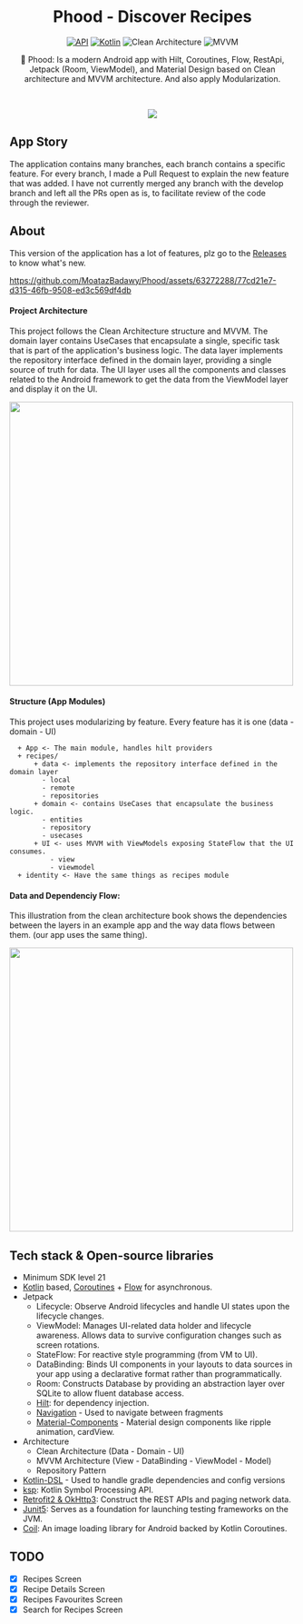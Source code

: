 <h1 align="center">Phood - Discover Recipes</h1>

<p align="center">
  <a href="https://android-arsenal.com/api?level=21"><img alt="API" src="https://img.shields.io/badge/API-21%2B-brightgreen.svg?style=flat"/></a>
  <a href="https://kotlinlang.org"><img alt="Kotlin" src="https://img.shields.io/badge/Kotlin-1.8.xxx-a97bff"/></a>
  <img alt="Clean Architecture" src="https://img.shields.io/badge/Clean-Architecture-white"/>
  <img alt="MVVM" src="https://img.shields.io/badge/MVVM-Architecture-orange"/>
</p>

<p align="center">  
🍕 Phood: Is a modern Android app with Hilt, Coroutines, Flow, RestApi, Jetpack (Room, ViewModel), and Material Design based on Clean architecture and MVVM architecture. And also apply Modularization.
</p>
</br>

<p align="center">
<img src="https://github.com/MoatazBadawy/Phood/assets/63272288/0373493d-0055-4c7a-bd9d-769440ce1552"/>
</p>

## App Story 
The application contains many branches, each branch contains a specific feature. For every branch, I made a Pull Request to explain the new feature that was added.
I have not currently merged any branch with the develop branch and left all the PRs open as is, to facilitate review of the code through the reviewer.

## About
This version of the application has a lot of features, plz go to the [Releases](https://github.com/MoatazBadawy/Phood/releases) to know what's new. 

https://github.com/MoatazBadawy/Phood/assets/63272288/77cd21e7-d315-46fb-9508-ed3c569df4db

#### Project Architecture
This project follows the Clean Architecture structure and MVVM. The domain layer contains UseCases that encapsulate a single, specific task that is part of the application's business logic. The data layer implements the repository interface defined in the domain layer, providing a single source of truth for data. The UI layer uses all the components and classes related to the Android framework to get the data from the ViewModel layer and display it on the UI.

<img src="https://koenig-media.raywenderlich.com/uploads/2019/06/Clean-Architecture-graph.png" width="500" />

#### Structure (App Modules)
This project uses modularizing by feature. Every feature has it is one (data - domain - UI)

      + App <- The main module, handles hilt providers 
      + recipes/
          + data <- implements the repository interface defined in the domain layer
            - local 
            - remote
            - repositories
          + domain <- contains UseCases that encapsulate the business logic.
            - entities 
            - repository
            - usecases
          + UI <- uses MVVM with ViewModels exposing StateFlow that the UI consumes.
              - view
              - viewmodel
      + identity <- Have the same things as recipes module

#### Data and Dependenciy Flow:
This illustration from the clean architecture book shows the dependencies between the layers in an example app and the way data flows between them. (our app uses the same thing).

<img src="https://user-images.githubusercontent.com/63272288/224540200-813c1fd2-1416-4f2a-b404-ac9dc93b655f.jpg" width="500" />
              

## Tech stack & Open-source libraries
- Minimum SDK level 21
- [Kotlin](https://kotlinlang.org/) based, [Coroutines](https://github.com/Kotlin/kotlinx.coroutines) + [Flow](https://kotlin.github.io/kotlinx.coroutines/kotlinx-coroutines-core/kotlinx.coroutines.flow/) for asynchronous.
- Jetpack
  - Lifecycle: Observe Android lifecycles and handle UI states upon the lifecycle changes.
  - ViewModel: Manages UI-related data holder and lifecycle awareness. Allows data to survive configuration changes such as screen rotations.
  - StateFlow: For reactive style programming (from VM to UI). 
  - DataBinding: Binds UI components in your layouts to data sources in your app using a declarative format rather than programmatically.
  - Room: Constructs Database by providing an abstraction layer over SQLite to allow fluent database access.
  - [Hilt](https://dagger.dev/hilt/): for dependency injection.
  - [Navigation](https://developer.android.com/guide/navigation/navigation-getting-started) - Used to navigate between fragments
  - [Material-Components](https://github.com/material-components/material-components-android) - Material design components like ripple animation, cardView.
- Architecture
  - Clean Architecture (Data - Domain - UI)
  - MVVM Architecture (View - DataBinding - ViewModel - Model)
  - Repository Pattern
- [Kotlin-DSL](https://docs.gradle.org/current/userguide/kotlin_dsl.html) - Used to handle gradle dependencies and config versions
- [ksp](https://github.com/google/ksp): Kotlin Symbol Processing API.
- [Retrofit2 & OkHttp3](https://github.com/square/retrofit): Construct the REST APIs and paging network data.
- [Junit5](https://junit.org/junit5/): Serves as a foundation for launching testing frameworks on the JVM.
- [Coil](https://coil-kt.github.io/coil/): An image loading library for Android backed by Kotlin Coroutines.

## TODO
- [X] Recipes Screen
- [X] Recipe Details Screen
- [X] Recipes Favourites Screen
- [X] Search for Recipes Screen
